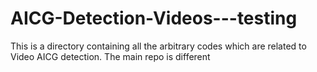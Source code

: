 # AICG-Detection-Videos---testing
This is a directory containing all the arbitrary codes which are related to Video AICG detection. The main repo is different 
